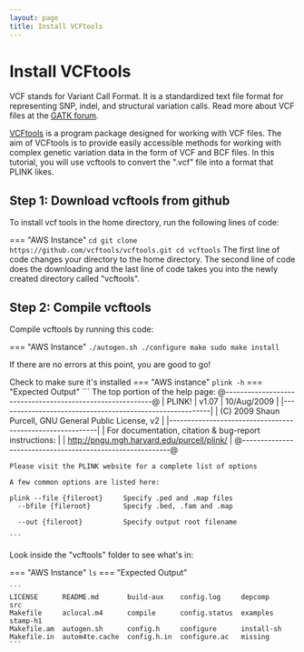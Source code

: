 ```yaml
---
layout: page
title: Install VCFtools
---
```


Install VCFtools
================

VCF stands for Variant Call Format. It is a standardized text file format for representing SNP, indel, and structural variation calls. Read more about VCF files at the [GATK forum](https://gatk.broadinstitute.org/hc/en-us/articles/360035531692-VCF-Variant-Call-Format).

[VCFtools](http://vcftools.sourceforge.net/man_latest.html#EXAMPLES) is a program package designed for working with VCF files. The aim of VCFtools is to provide easily accessible methods for working with complex genetic variation data in the form of VCF and BCF files. In this tutorial, you will use vcftools to convert the ".vcf" file into a format that PLINK likes.


## Step 1: Download vcftools from github

To install vcf tools in the home directory, run the following lines of code:

=== "AWS Instance"
    ```
    cd
    git clone https://github.com/vcftools/vcftools.git
    cd vcftools
    ```
The first line of code changes your directory to the home directory. The second line of code does the downloading and the last line of code takes you into the newly created directory called "vcftools".

## Step 2: Compile vcftools

Compile vcftools by running this code:

=== "AWS Instance"
    ```
    ./autogen.sh
    ./configure
    make
    sudo make install
    ```

If there are no errors at this point, you are good to go!

Check to make sure it's installed
=== "AWS instance"
    ```
    plink -h
    ```
=== "Expected Output"
    ```
    The top portion of the help page:
    @----------------------------------------------------------@
    |        PLINK!       |     v1.07      |   10/Aug/2009     |
    |----------------------------------------------------------|
    |  (C) 2009 Shaun Purcell, GNU General Public License, v2  |
    |----------------------------------------------------------|
    |  For documentation, citation & bug-report instructions:  |
    |        http://pngu.mgh.harvard.edu/purcell/plink/        |
    @----------------------------------------------------------@


    Please visit the PLINK website for a complete list of options

    A few common options are listed here:

    plink --file {fileroot}     Specify .ped and .map files
      --bfile {fileroot}        Specify .bed, .fam and .map

      --out {fileroot}          Specify output root filename  

    ```

Look inside the "vcftools" folder to see what's in:

=== "AWS Instance"
    ```
    ls
    ```
=== "Expected Output"

    ```
    LICENSE      README.md       build-aux    config.log     depcomp     src
    Makefile     aclocal.m4      compile      config.status  examples    stamp-h1
    Makefile.am  autogen.sh      config.h     configure      install-sh
    Makefile.in  autom4te.cache  config.h.in  configure.ac   missing
    ```
